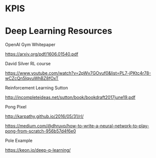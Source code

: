 # KPIS
# Deep Learning Resources

OpenAI Gym Whitepaper

https://arxiv.org/pdf/1606.01540.pdf

David Silver RL course

https://www.youtube.com/watch?v=2pWv7GOvuf0&list=PL7-jPKtc4r78-wCZcQn5IqyuWhBZ8fOxT


Reinforcement Learning Sutton

http://incompleteideas.net/sutton/book/bookdraft2017june19.pdf



Pong Pixel

http://karpathy.github.io/2016/05/31/rl/

https://medium.com/@dhruvp/how-to-write-a-neural-network-to-play-pong-from-scratch-956b57d4f6e0

Pole Example

https://keon.io/deep-q-learning/
